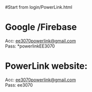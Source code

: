 #Start from login/PowerLink.html

# Google /Firebase 
Acc: ee3070powerlink@gmail.com
<br>
Pass: *powerlinkEE3070

# PowerLink website: 
Acc: ee3070powerlink@gmail.com
<br>
Pass: ee3070
